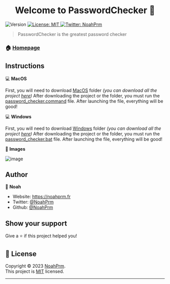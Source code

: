 <h1 align="center">Welcome to PasswordChecker 👋</h1>
<p>
  <img alt="Version" src="https://img.shields.io/badge/version-1.0.1-blue.svg?cacheSeconds=2592000" />
  <a href="https://github.com/NoahPrm/PasswordChecker/blob/main/LICENSE" target="_blank">
    <img alt="License: MIT" src="https://img.shields.io/badge/License-MIT-yellow.svg" />
  </a>
  <a href="https://twitter.com/NoahPrm" target="_blank">
    <img alt="Twitter: NoahPrm" src="https://img.shields.io/twitter/follow/NoahPrm.svg?style=social" />
  </a>
</p>

> PasswordChecker is the greatest password checker 

### 🏠 [Homepage](https://github.com/NoahPrm/PasswordChecker)

## Instructions

💻 **MacOS**

First, you will need to download [MacOS](https://github.com/NoahPrm/PasswordChecker/tree/main/MacOS) folder _(you can download all the project [here](https://github.com/NoahPrm/PasswordChecker/archive/refs/heads/main.zip))_
After downloading the project or the folder, you must run the [password_checker.command](https://github.com/NoahPrm/PasswordChecker/blob/main/MacOS/password_checker.command) file.
After launching the file, everything will be good!

💻 **Windows**

First, you will need to download [Windows](https://github.com/NoahPrm/PasswordChecker/tree/main/MacOS) folder _(you can download all the project [here](https://github.com/NoahPrm/PasswordChecker/archive/refs/heads/main.zip))_
After downloading the project or the folder, you must run the [password_checker.bat](https://github.com/NoahPrm/PasswordChecker/blob/main/MacOS/password_checker.bat) file.
After launching the file, everything will be good!

📸 **Images**

![image](https://cdn.discordapp.com/attachments/999040172681351179/1144742661501227108/Capture_decran_2023-08-25_a_23.17.31.png)

## Author

👤 **Noah**

* Website: https://noahprm.fr
* Twitter: [@NoahPrm](https://twitter.com/NoahPrm)
* Github: [@NoahPrm](https://github.com/NoahPrm)

## Show your support

Give a ⭐️ if this project helped you!

## 📝 License

Copyright © 2023 [NoahPrm](https://github.com/NoahPrm).<br />
This project is [MIT](https://github.com/NoahPrm/PasswordChecker/blob/main/LICENSE) licensed.

***
